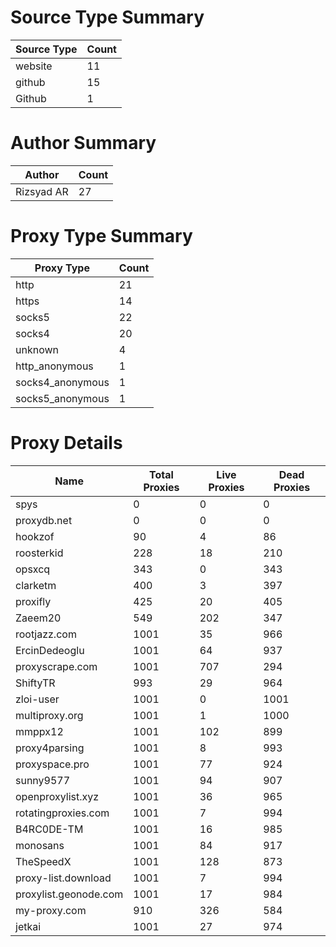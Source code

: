 # Source Type Summary

| Source Type | Count |
|-------------|-------|
| website | 11 |
| github | 15 |
| Github | 1 |


# Author Summary

| Author | Count |
|--------|-------|
| Rizsyad AR | 27 |


# Proxy Type Summary

| Proxy Type | Count |
|------------|-------|
| http | 21 |
| https | 14 |
| socks5 | 22 |
| socks4 | 20 |
| unknown | 4 |
| http_anonymous | 1 |
| socks4_anonymous | 1 |
| socks5_anonymous | 1 |


# Proxy Details

| Name | Total Proxies | Live Proxies | Dead Proxies |
|------|---------------|--------------|---------------|
| spys | 0 | 0 | 0 |
| proxydb.net | 0 | 0 | 0 |
| hookzof | 90 | 4 | 86 |
| roosterkid | 228 | 18 | 210 |
| opsxcq | 343 | 0 | 343 |
| clarketm | 400 | 3 | 397 |
| proxifly | 425 | 20 | 405 |
| Zaeem20 | 549 | 202 | 347 |
| rootjazz.com | 1001 | 35 | 966 |
| ErcinDedeoglu | 1001 | 64 | 937 |
| proxyscrape.com | 1001 | 707 | 294 |
| ShiftyTR | 993 | 29 | 964 |
| zloi-user | 1001 | 0 | 1001 |
| multiproxy.org | 1001 | 1 | 1000 |
| mmppx12 | 1001 | 102 | 899 |
| proxy4parsing | 1001 | 8 | 993 |
| proxyspace.pro | 1001 | 77 | 924 |
| sunny9577 | 1001 | 94 | 907 |
| openproxylist.xyz | 1001 | 36 | 965 |
| rotatingproxies.com | 1001 | 7 | 994 |
| B4RC0DE-TM | 1001 | 16 | 985 |
| monosans | 1001 | 84 | 917 |
| TheSpeedX | 1001 | 128 | 873 |
| proxy-list.download | 1001 | 7 | 994 |
| proxylist.geonode.com | 1001 | 17 | 984 |
| my-proxy.com | 910 | 326 | 584 |
| jetkai | 1001 | 27 | 974 |
